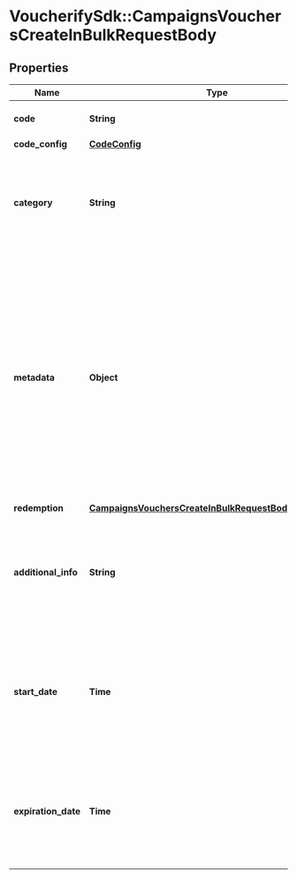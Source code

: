# VoucherifySdk::CampaignsVouchersCreateInBulkRequestBody

## Properties

| Name | Type | Description | Notes |
| ---- | ---- | ----------- | ----- |
| **code** | **String** | Unique voucher code. | [optional] |
| **code_config** | [**CodeConfig**](CodeConfig.md) |  | [optional] |
| **category** | **String** | The category assigned to the campaign. Either pass this parameter OR the &#x60;category_id&#x60;. | [optional] |
| **metadata** | **Object** | The metadata object stores all custom attributes assigned to the voucher. A set of key/value pairs that you can attach to a voucher object. It can be useful for storing additional information about the voucher in a structured format. | [optional] |
| **redemption** | [**CampaignsVouchersCreateInBulkRequestBodyRedemption**](CampaignsVouchersCreateInBulkRequestBodyRedemption.md) |  | [optional] |
| **additional_info** | **String** | An optional field to keep any extra textual information about the code such as a code description and details. | [optional] |
| **start_date** | **Time** | Activation timestamp defines when the voucher starts to be active in ISO 8601 format. Voucher is *inactive before* this date.  | [optional] |
| **expiration_date** | **Time** | Expiration timestamp defines when the voucher expires in ISO 8601 format.  Voucher is *inactive after* this date. | [optional] |

